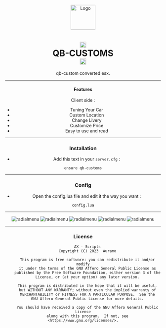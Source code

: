 


<!-- PROJECT LOGO -->
<br />
<div align="center">
  <a href="https://github.com/othneildrew/Best-README-Template">
    <img src="https://i.imgur.com/dp7pkKu.png" alt="Logo" width="80" height="80">
  </a>

  <h1 align='center'><center><img src="https://i.imgur.com/vAWFbhg.png" alt="what image shows" height="20" width="20"></center>   QB-CUSTOMS   <center><img src="https://www.themoviedb.org/t/p/original/42hS6rz0XXbB2gQnyq6k3ps1EDZ.png" alt="what image shows" height="20" width="20"></center></a></h1>

qb-custom converted esx.



---



#### Features

Client side :

- Tuning Your Car
- Custom Location
- Change Livery
- Customize Price
- Easy to use and read

---

### Installation

- Add this text in your `server.cfg` :

```
ensure qb-customs
```

---

### Config

- Open the config.lua file and edit it the way you want :

```
config.lua
```
---
![radialmenu](https://i.imgur.com/g6HarnQ.jpeg)
![radialmenu](https://i.imgur.com/ZDg5j10.jpeg)
![radialmenu](https://i.imgur.com/p5TWrQP.jpeg)
![radialmenu](https://i.imgur.com/o6RtZsY.jpeg)
![radialmenu](https://i.imgur.com/LgnYG05.jpeg)

---



### License

```
    AX - Scripts
    Copyright (C) 2023  Auramo

    This program is free software: you can redistribute it and/or modify
    it under the terms of the GNU Affero General Public License as
    published by the Free Software Foundation, either version 3 of the
    License, or (at your option) any later version.

    This program is distributed in the hope that it will be useful,
    but WITHOUT ANY WARRANTY; without even the implied warranty of
    MERCHANTABILITY or FITNESS FOR A PARTICULAR PURPOSE.  See the
    GNU Affero General Public License for more details.

    You should have received a copy of the GNU Affero General Public License
    along with this program.  If not, see <https://www.gnu.org/licenses/>.
```
